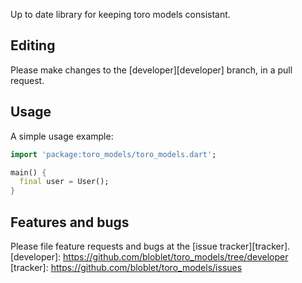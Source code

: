 Up to date library for keeping toro models consistant.
## Editing
Please make changes to the [developer][developer] branch, in a pull request.

## Usage

A simple usage example:

```dart
import 'package:toro_models/toro_models.dart';

main() {
  final user = User();
}
```

## Features and bugs

Please file feature requests and bugs at the [issue tracker][tracker].
[developer]: https://github.com/bloblet/toro_models/tree/developer
[tracker]: https://github.com/bloblet/toro_models/issues
